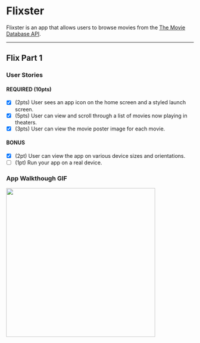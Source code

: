 # Flixster
Flixster is an app that allows users to browse movies from the [The Movie Database API](http://docs.themoviedb.apiary.io/#).

---

## Flix Part 1

### User Stories

#### REQUIRED (10pts)
- [x] (2pts) User sees an app icon on the home screen and a styled launch screen.
- [x] (5pts) User can view and scroll through a list of movies now playing in theaters.
- [x] (3pts) User can view the movie poster image for each movie.

#### BONUS
- [x] (2pt) User can view the app on various device sizes and orientations.
- [ ] (1pt) Run your app on a real device.

### App Walkthough GIF

<img src="http://g.recordit.co/nV5yQj8dR8.gif" width=400><br>
